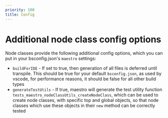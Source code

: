 ```yaml
---
priority: 100
title: Config
---
```


# Additional node class config options

Node classes provide the following additional config options, which you can put in your bsconfig.json's `maestro` settings:

 - `buildForIDE` - If set to true, then generation of all files is deferred until transpile. This should be true for your default `bsconfig.json`, as used by vscode, for performance reasons, it should be false for all other build types
 - `generateTestUtils` - If true, maestro will generate the test utility function `tests_maestro_nodeClassUtils_createNodeClass`, which can be used to create node classes, with specific top and global objects, so that node classes which use these objects in their `new` method can be correctly tested